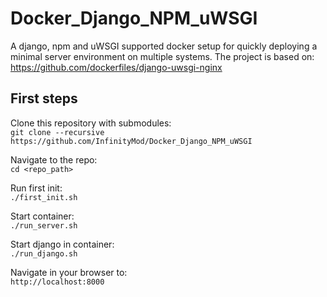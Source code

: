 # Docker_Django_NPM_uWSGI
A django, npm and uWSGI supported docker setup for quickly deploying a minimal server environment on multiple systems.
The project is based on:
https://github.com/dockerfiles/django-uwsgi-nginx


## First steps<br>
Clone this repository with submodules:<br>
`git clone --recursive https://github.com/InfinityMod/Docker_Django_NPM_uWSGI`

Navigate to the repo:<br>
`cd <repo_path>`

Run first init:<br>
`./first_init.sh`

Start container:<br>
`./run_server.sh`

Start django in container:<br>
`./run_django.sh`

Navigate in your browser to:<br>
`http://localhost:8000`
